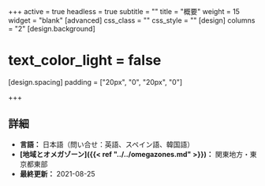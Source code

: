 +++
active = true
headless = true
subtitle = ""
title = "概要"
weight = 15
widget = "blank"
[advanced]
css_class = ""
css_style = ""
[design]
columns = "2"
[design.background]
# text_color_light = false
[design.spacing]
padding = ["20px", "0", "20px", "0"]

+++


## 詳細

* **言語：** 日本語（問い合せ：英語、スペイン語、韓国語）
* **[地域とオメガゾーン]({{< ref "../../omegazones.md" >}})：** 関東地方・東京都東部
* **最終更新：** 2021-08-25
